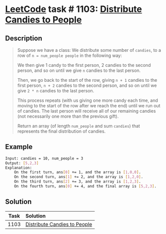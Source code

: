# [LeetCode][leetcode] task # 1103: [Distribute Candies to People][task]

Description
-----------

> Suppose we have a class:
> We distribute some number of `candies`, to a row of `n = num_people people`
> in the following way:
> 
> We then give 1 candy to the first person, 2 candies to the second person,
> and so on until we give `n` candies to the last person.
> 
> Then, we go back to the start of the row, giving `n + 1` candies to the first person,
> `n + 2` candies to the second person, and so on until we give `2 * n` candies to the last person.
> 
> This process repeats (with us giving one more candy each time, and moving
> to the start of the row after we reach the end) until we run out of candies.
> The last person will receive all of our remaining candies
> (not necessarily one more than the previous gift).
> 
> Return an array (of length `num_people` and sum `candies`)
> that represents the final distribution of candies.

Example
-------

```sh
Input: candies = 10, num_people = 3
Output: [5,2,3]
Explanation:
    On the first turn, ans[0] += 1, and the array is [1,0,0].
    On the second turn, ans[1] += 2, and the array is [1,2,0].
    On the third turn, ans[2] += 3, and the array is [1,2,3].
    On the fourth turn, ans[0] += 4, and the final array is [5,2,3].
```

Solution
--------

| Task | Solution                                 |
|:----:|:-----------------------------------------|
| 1103 | [Distribute Candies to People][solution] |


[leetcode]: <http://leetcode.com/>
[task]: <https://leetcode.com/problems/distribute-candies-to-people/>
[solution]: <https://github.com/wellaxis/witalis-jkit/blob/main/module/tasks/src/main/java/com/witalis/jkit/tasks/core/task/leetcode/h12/p1103/option/Practice.java>
